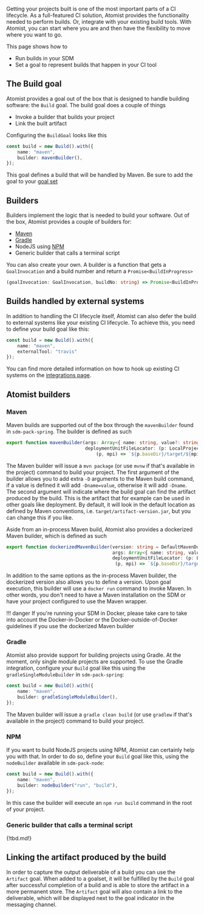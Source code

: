 Getting your projects built is one of the most important parts of a CI lifecycle. 
As a full-featured CI solution, Atomist provides the functionality needed to perform builds.
Or, integrate with your existing build tools. With Atomist, you can start where you are and then have the flexibility to move where you want to go.

This page shows how to

* Run builds in your SDM
* Set a goal to represent builds that happen in your CI tool

## The Build goal

Atomist provides a goal out of the box that is designed to handle building software: the `Build` goal. The build goal does a couple of things

* Invoke a builder that builds your project
* Link the built artifact

Configuring the `BuildGoal` looks like this

``` typescript
const build = new Build().with({
    name: "maven",
    builder: mavenBuilder(),
});
```

This goal defines a build that will be handled by Maven.
Be sure to add the goal to your [goal set](set-goals.md)

## Builders

Builders implement the logic that is needed to build your software. Out of the box, Atomist provides a couple of builders for:

* [Maven](#maven)
* [Gradle](#gradle)
* NodeJS using [NPM](#npm)
* Generic builder that calls a terminal script

<!-- TODO: link to pages that detail each -->

You can also create your own.
A builder is a function that gets a `GoalInvocation` and a build number and return a `Promise<BuildInProgress>`

``` typescript
(goalInvocation: GoalInvocation, buildNo: string) => Promise<BuildInProgress>
```

## Builds handled by external systems

In addition to handling the CI lifecycle itself, Atomist can also defer the build to external systems like your existing CI lifecycle. To achieve this, you need to define your build goal like this:

``` typescript
const build = new Build().with({
    name: "maven",
    externalTool: "travis"
});
```

You can find more detailed information on how to hook up existing CI systems on the [integrations page](../user/ci.md).


## Atomist builders

### Maven

Maven builds are supported out of the box through the `mavenBuilder` found in `sdm-pack-spring`.  The builder is defined as such

``` typescript
export function mavenBuilder(args: Array<{ name: string, value?: string }> = [],
                             deploymentUnitFileLocator: (p: LocalProject, mpi: VersionedArtifact) => string =
                                 (p, mpi) => `${p.baseDir}/target/${mpi.artifact}-${mpi.version}.jar`): Builder
```

The Maven builder will issue a `mvn package` (or use `mvnw` if that's available in the project) command to build your project. The first argument of the builder allows you to add extra `-D` arguments to the Maven build command, if a value is defined it will add `-Dname=value`, otherwise it will add `-Dname`.  The second argument will indicate where the build goal can find the artifact produced by the build. This is the artifact that for example can be used in other goals like deployment. By default, it will look in the default location as defined by Maven conventions, i.e. `target/artifact-version.jar`, but you can
change this if you like.

Aside from an in-process Maven build, Atomist also provides a dockerized Maven builder, which is defined as such

``` typescript
export function dockerizedMavenBuilder(version: string = DefaultMavenDockerVersion,
                                       args: Array<{ name: string, value?: string }> = [],
                                       deploymentUnitFileLocator: (p: LocalProject, mpi: VersionedArtifact) => string =
                                        (p, mpi) => `${p.baseDir}/target/${mpi.artifact}-${mpi.version}.jar`): Builder
```

In addition to the same options as the in-process Maven builder, the dockerized version also allows you to define a version. Upon goal execution, this builder will use a `docker run` command to invoke Maven. In other words, you don't need to have a Maven installation on the SDM or have your project configured to use the Maven wrapper.

!!! danger
    If you're running your SDM in Docker, please take care to take into account the Docker-in-Docker or the Docker-outside-of-Docker guidelines if you use the dockerized Maven builder

### Gradle

Atomist also provide support for building projects using Gradle. At the moment, only single module projects are supported. To use the Gradle integration, configure your `Build` goal like this using the `gradleSingleModuleBuilder` in `sdm-pack-spring`:

``` typescript
const build = new Build().with({
    name: "maven",
    builder: gradleSingleModuleBuilder(),
});
```

The Maven builder will issue a `gradle clean build` (or use `gradlew` if that's available in the project) command to build your project.

### NPM

If you want to build NodeJS projects using NPM, Atomist can certainly help you with that. In order to do so, define your `Build` goal like this, using the `nodeBuilder` available in `sdm-pack-node`:

``` typescript
const build = new Build().with({
    name: "maven",
    builder: nodeBuilder("run", "build"),
});
```

In this case the builder will execute an `npm run build` command in the root of your project.

### Generic builder that calls a terminal script

{!tbd.md!}

## Linking the artifact produced by the build

In order to capture the output deliverable of a build you can use the `Artifact` goal.
 When added to a goalset, it will be fulfilled by the `Build` goal after successful completion of a build and is able to store the artifact in a more permanent store. 
The `Artifact` goal will also contain a link to the deliverable, which will be displayed next to the goal indicator in the messaging channel.
